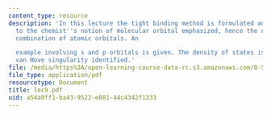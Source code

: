```yaml
---
content_type: resource
description: 'In this lecture the tight binding method is formulated and its relation
  to the chemist''s notion of molecular orbital emphasized, hence the name LCAO, linear
  combination of atomic orbitals. An

  example involving s and p orbitals is given. The density of states is defined and
  van Hove singularity identified.'
file: /media/https%3A/open-learning-course-data-rc.s3.amazonaws.com/8-511-theory-of-solids-i-fall-2004/a54a0ff1ba439522e08144c4342f1333_lec9.pdf
file_type: application/pdf
resourcetype: Document
title: lec9.pdf
uid: a54a0ff1-ba43-9522-e081-44c4342f1333
---
```


